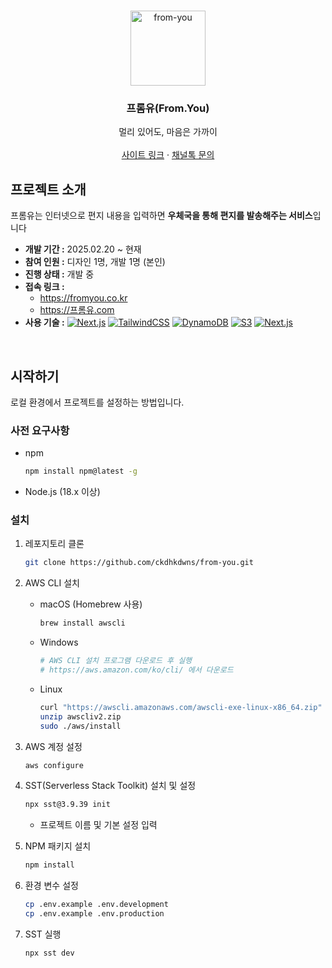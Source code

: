 <a id="readme-top"></a>

<!-- PROJECT LOGO -->
<br />
<div align="center">
  <a href="https://fromyou.co.kr">
    <img src="https://fromyou.co.kr/favicons/apple-touch-icon.png" alt="from-you" width="120" height="120">
  </a>

<h3 align="center">프롬유(From.You)</h3>

  <p align="center">
    멀리 있어도, 마음은 가까이
    <br />
    <br />
    <a href="https://fromyou.co.kr">사이트 링크</a>
    &middot;
    <a href="https://desk.channel.io/2v05e/groups/고객피드백-449705">채널톡 문의</a>
  </p>
</div>

<!-- ABOUT THE PROJECT -->

## 프로젝트 소개

프롬유는 인터넷으로 편지 내용을 입력하면 **우체국을 통해 편지를 발송해주는 서비스**입니다

- **개발 기간 :** 2025.02.20 ~ 현재
- **참여 인원 :** 디자인 1명, 개발 1명 (본인)
- **진행 상태 :** 개발 중
- **접속 링크 :**
    - https://fromyou.co.kr
    - https://프롬유.com
- **사용 기술 :** [![Next.js](https://img.shields.io/badge/Next.js-black?logo=next.js&logoColor=white)](#) [![TailwindCSS](https://img.shields.io/badge/TailwindCSS-06B6D4?logo=tailwindcss&logoColor=white)](#) [![DynamoDB](https://img.shields.io/badge/DynamoDB-4053D6?logo=amazondynamodb&logoColor=fff)](#) [![S3](https://img.shields.io/badge/S3-569A31?logo=amazons3&logoColor=fff)](#) [![Next.js](https://img.shields.io/badge/SST-E27152?logo=sst&logoColor=white)](#)

<br/>
<!-- <p align="right">(<a href="#readme-top">back to top</a>)</p> -->

<!-- GETTING STARTED -->

## 시작하기

로컬 환경에서 프로젝트를 설정하는 방법입니다.

### 사전 요구사항

- npm
    ```sh
    npm install npm@latest -g
    ```
- Node.js (18.x 이상)

### 설치

1. 레포지토리 클론

    ```sh
    git clone https://github.com/ckdhkdwns/from-you.git
    ```

2. AWS CLI 설치

    - macOS (Homebrew 사용)
        ```sh
        brew install awscli
        ```
    - Windows
        ```sh
        # AWS CLI 설치 프로그램 다운로드 후 실행
        # https://aws.amazon.com/ko/cli/ 에서 다운로드
        ```
    - Linux
        ```sh
        curl "https://awscli.amazonaws.com/awscli-exe-linux-x86_64.zip" -o "awscliv2.zip"
        unzip awscliv2.zip
        sudo ./aws/install
        ```

3. AWS 계정 설정

    ```sh
    aws configure
    ```

4. SST(Serverless Stack Toolkit) 설치 및 설정

    ```sh
    npx sst@3.9.39 init
    ```

    - 프로젝트 이름 및 기본 설정 입력

5. NPM 패키지 설치

    ```sh
    npm install
    ```

6. 환경 변수 설정
    ```sh
    cp .env.example .env.development
    cp .env.example .env.production
    ```
7. SST 실행
    ```sh
    npx sst dev
    ```

<!-- FEATURES -->

<!-- MARKDOWN LINKS & IMAGES -->
<!-- https://www.markdownguide.org/basic-syntax/#reference-style-links -->
